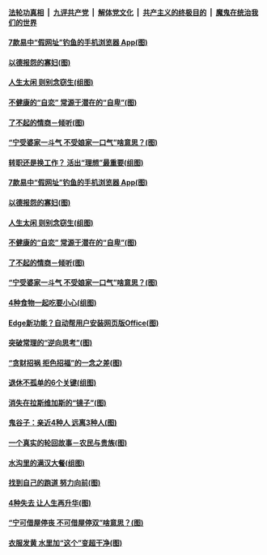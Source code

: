 

####  [法轮功真相](../../../../basic/blob/master/README.md?t=10220631) &nbsp;|&nbsp; [九评共产党](../../../../9ping.md/blob/master/README.md?t=10220631) &nbsp;|&nbsp; [解体党文化](../../../../jtdwh.md/blob/master/README.md?t=10220631)  &nbsp;|&nbsp; [共产主义的终极目的](../../../../gczydzjmd.md/blob/master/README.md?t=10220631) &nbsp;|&nbsp; [魔鬼在统治我们的世界](../../../../mgztzwmdsj.md/blob/master/README.md?t=10220631) 

#### [7款易中“假网址”钓鱼的手机浏览器 App(图)](../pages/p8/949854.md?t=10220631) 

#### [以德报怨的寡妇(图)](../pages/p8/949469.md?t=10220631) 

#### [人生太闲 则别念窃生(组图)](../pages/p8/949860.md?t=10220631) 

#### [不健康的“自恋” 常源于潜在的“自卑”(图)](../pages/p8/947349.md?t=10220631) 

#### [了不起的情商－倾听(图)](../pages/p8/949810.md?t=10220631) 

#### [“宁受婆家一斗气 不受娘家一口气”啥意思？(图)](../pages/p8/949722.md?t=10220631) 

#### [转职还是换工作？ 活出“理想”最重要(组图)](../pages/p8/947355.md?t=10220631) 

#### [7款易中“假网址”钓鱼的手机浏览器 App(图)](../pages/p8/949854.md?t=10220631) 

#### [以德报怨的寡妇(图)](../pages/p8/949469.md?t=10220631) 

#### [人生太闲 则别念窃生(组图)](../pages/p8/949860.md?t=10220631) 

#### [不健康的“自恋” 常源于潜在的“自卑”(图)](../pages/p8/947349.md?t=10220631) 

#### [了不起的情商－倾听(图)](../pages/p8/949810.md?t=10220631) 

#### [“宁受婆家一斗气 不受娘家一口气”啥意思？(图)](../pages/p8/949722.md?t=10220631) 

#### [4种食物一起吃要小心(组图)](../pages/p8/949545.md?t=10220631) 

#### [Edge新功能？自动帮用户安装网页版Office(图)](../pages/p8/949716.md?t=10220631) 

#### [突破常理的“逆向思考”(图)](../pages/p8/949384.md?t=10220631) 

#### [“贪财招祸 拒色招福”的一念之差(图)](../pages/p8/949638.md?t=10220631) 

#### [退休不孤单的6个关键(组图)](../pages/p8/949526.md?t=10220631) 

#### [消失在拉斯维加斯的“镜子”(图)](../pages/p8/949387.md?t=10220631) 

#### [鬼谷子：亲近4种人 远离3种人(图)](../pages/p8/949574.md?t=10220631) 

#### [一个真实的轮回故事－农民与贵族(图)](../pages/p8/949175.md?t=10220631) 

#### [水沟里的满汉大餐(组图)](../pages/p8/949576.md?t=10220631) 

#### [找到自己的跑道 努力向前(图)](../pages/p8/947358.md?t=10220631) 

#### [4种失去 让人生再升华(图)](../pages/p8/949543.md?t=10220631) 

#### [“宁可借屋停丧 不可借屋停双”啥意思？(图)](../pages/p8/949528.md?t=10220631) 

#### [衣服发黄 水里加“这个”变超干净(图)](../pages/p8/949379.md?t=10220631) 

